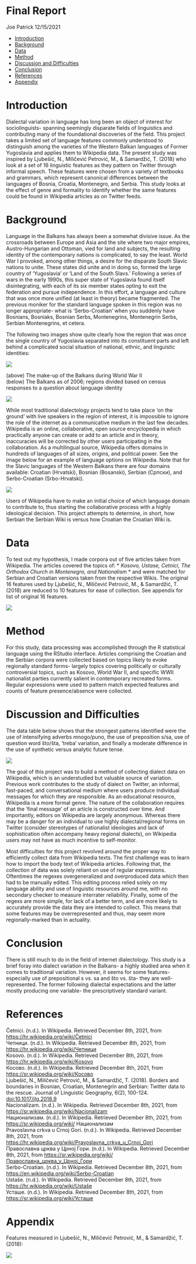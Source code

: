 Final Report
================
Joe Patrick
12/15/2021

-   [Introduction](#introduction)
-   [Background](#background)
-   [Data](#data)
-   [Method](#method)
-   [Discussion and Difficulties](#discussion-and-difficulties)
-   [Conclusion](#conclusion)
-   [References](#references)
-   [Appendix](#appendix)

# Introduction

Dialectal variation in language has long been an object of interest for
sociolinguists- spanning seemingly disparate fields of linguistics and
contributing many of the foundational discoveries of the field. This
project takes a limited set of language features commonly understood to
distinguish among the varieties of the Western Balkan languages of
Former Yugoslavia and applies them to Wikipedia data. The present study
was inspired by Ljubešić, N., Miličević Petrović, M., & Samardžić, T.
(2018) who look at a set of 16 linguistic features as they pattern on
Twitter through informal speech. These features were chosen from a
variety of textbooks and grammars, which represent canonical differences
between the languages of Bosnia, Croatia, Montenegro, and Serbia. This
study looks at the effect of genre and formality to identify whether the
same features could be found in Wikipedia articles as on Twitter feeds.

# Background

Language in the Balkans has always been a somewhat divisive issue. As
the crossroads between Europe and Asia and the site where two major
empires, Austro-Hungarian and Ottoman, vied for land and subjects, the
resulting identity of the contemporary nations is complicated, to say
the least. World War I provoked, among other things, a desire for the
disparate South Slavic nations to unite. These states did unite and in
doing so, formed the large country of ‘Yugoslavia’ or ‘Land of the South
Slavs.’ Following a series of wars in the early 1990s, this super state
of Yugoslavia found itself disintegrating, with each of its six member
states opting to exit the federation and pursue independence. In this
effort, a language and culture that was once more unified (at least in
theory) became fragmented. The previous moniker for the standard
language spoken in this region was no longer appropriate- what is
‘Serbo-Croatian’ when you suddenly have Bosnians, Bosniaks, Bosnian
Serbs, Montenegrins, Montenegrin Serbs, Serbian Montenegrins, et cetera.

The following two images show quite clearly how the region that was once
the single country of Yugoslavia separated into its constituent parts
and left behind a complicated social situation of national, ethnic, and
linguistic identities:

<img src="https://www.nam.ac.uk/sites/default/files/2019-06/nam_maps_m20-01.jpg">

(above) The make-up of the Balkans during World War II  
(below) The Balkans as of 2006; regions divided based on census
responses to a question about language identity

<img src="https://upload.wikimedia.org/wikipedia/commons/1/18/Serbo_croatian_languages2006_02.png">

While most traditional dialectology projects tend to take place ‘on the
ground’ with live speakers in the region of interest, it is impossible
to ignore the role of the internet as a communicative medium in the last
few decades. Wikipedia is an online, collaborative, open source
encyclopedia in which practically anyone can create or add to an article
and in theory, inaccuracies will be corrected by other users
participating in the collaboration. As a multilingual source, Wikipedia
offers domains in hundreds of languages of all sizes, origins, and
political power. See the image below for an example of language options
on Wikipedia. Note that for the Slavic languages of the Western Balkans
there are four domains available: Croatian (Hrvatski), Bosnian
(Bosanski), Serbian (Српски), and Serbo-Croatian (Srbo-Hrvatski).

<img src="/Users/Joe1/Desktop/wiki_langs.png">

Users of Wikipedia have to make an initial choice of which language
domain to contribute to, thus starting the collaborative process with a
highly ideological decision. This project attempts to determine, in
short, how Serbian the Serbian Wiki is versus how Croatian the Croatian
Wiki is.

# Data

To test out my hypothesis, I made corpora out of five articles taken
from Wikipedia. The articles covered the topics of: \* *Kosovo, Ustase,
Cetnici, The Orthodox Church in Montenegro, and Nationalism* \* and were
matched for Serbian and Croatian versions taken from the respective
Wikis. The original 16 features used by Ljubešić, N., Miličević
Petrović, M., & Samardžić, T. (2018) are reduced to 10 features for ease
of collection. See appendix for list of original 16 features.

<img src="/Users/Joe1/Desktop/ds_ppttable.png">

# Method

For this study, data processing was accomplished through the R
statistical language using the RStudio interface. Articles comprising
the Croatian and the Serbian corpora were collected based on topics
likely to evoke regionally standard forms- largely topics covering
politically or culturally controversial topics, such as Kosovo, World
War II, and specific WWII nationalist parties currently salient in
contemporary recreated forms. Regular expressions were used to pattern
match expected features and counts of feature presence/absence were
collected.

# Discussion and Difficulties

The data table below shows that the strongest patterns identified were
the use of intensifying adverbs mnogo/puno, the use of preposition s/sa,
use of question word što/šta, ‘treba’ variation, and finally a moderate
difference in the use of synthetic versus analytic future tense.

<img src="/Users/Joe1/Desktop/databcs.png">

The goal of this project was to build a method of collecting dialect
data on Wikipedia, which is an understudied but valuable source of
variation. Previous work contributes to the study of dialect on Twitter,
an informal, fast-paced, and conversational medium where users produce
individual messages for which they are responsible. As an educational
resource, Wikipedia is a more formal genre. The nature of the
collaboration requires that the ‘final message’ of an article is
constructed over time. And importantly, editors on Wikipedia are largely
anonymous. Whereas there may be a danger for an individual to use highly
dialectal/regional forms on Twitter (consider stereotypes of nationalist
ideologies and lack of sophistication often accompany heavy regional
dialects), on Wikipedia users may not have as much incentive to
self-monitor.

Most difficulties for this project revolved around the proper way to
efficiently collect data from Wikipedia texts. The first challenge was
to learn how to import the body text of Wikipedia articles. Following
that, the collection of data was solely reliant on use of regular
expressions. Oftentimes the regexes overgeneralized and overproduced
data which then had to be manually edited. This editing process relied
solely on my language ability and use of linguistic resources around me,
with no secondary checker to measure interrater reliability. Finally,
some of the regexs are more simple, for lack of a better term, and are
more likely to accurately provide the data they are intended to collect.
This means that some features may be overrepresented and thus, may seem
more regionally-marked than in actuality.

# Conclusion

There is still much to do in the field of internet dialectology. This
study is a brief foray into dialect variation in the Balkans- a highly
studied area when it comes to traditional variation. However, it seems
for some features- especially use of prepositional s vs. sa and što
vs. šta- they are well-represented. The former following dialectal
expectations and the latter mostly producing one variable- the
prescriptively standard variant.

# References

Četnici. (n.d.). In Wikipedia. Retrieved December 8th, 2021, from
<a href="https://hr.wikipedia.org/wiki/Četnici" class="uri">https://hr.wikipedia.org/wiki/Četnici</a>  
Четници. (n.d.). In Wikipedia. Retrieved December 8th, 2021, from
<a href="https://hr.wikipedia.org/wiki/Четници" class="uri">https://hr.wikipedia.org/wiki/Четници</a>  
Kosovo. (n.d.). In Wikipedia. Retrieved December 8th, 2021, from
<https://hr.wikipedia.org/wiki/Kosovo>  
Косово. (n.d.). In Wikipedia. Retrieved December 8th, 2021, from
<a href="https://sr.wikipedia.org/wiki/Косово" class="uri">https://sr.wikipedia.org/wiki/Косово</a>  
Ljubešić, N., Miličević Petrović, M., & Samardžić, T. (2018). Borders
and boundaries in Bosnian, Croatian, Montenegrin and Serbian: Twitter
data to the rescue. Journal of Linguistic Geography, 6(2), 100-124.
<doi:10.1017/jlg.2018.9>  
Nacionalizam. (n.d.). In Wikipedia. Retrieved December 8th, 2021, from
<https://sr.wikipedia.org/wiki/Nacionalizam>  
Национализам. (n.d.). In Wikipedia. Retrieved December 8th, 2021, from
<https://sr.wikipedia.org/wiki/> Национализам  
Pravoslavna crkva u Crnoj Gori. (n.d.). In Wikipedia. Retrieved December
8th, 2021, from
<https://hr.wikipedia.org/wiki/Pravoslavna_crkva_u_Crnoj_Gori>  
Православна црква у Црној Гори. (n.d.). In Wikipedia. Retrieved December
8th, 2021, from
<a href="https://sr.wikipedia.org/wiki/Православна_црква_у_Црној_Гори" class="uri">https://sr.wikipedia.org/wiki/Православна_црква_у_Црној_Гори</a>  
Serbo-Croatian. (n.d.). In Wikipedia. Retrieved December 8th, 2021, from
<https://en.wikipedia.org/wiki/Serbo-Croatian>  
Ustaše. (n.d.). In Wikipedia. Retrieved December 8th, 2021, from
<a href="https://hr.wikipedia.org/wiki/Ustaše" class="uri">https://hr.wikipedia.org/wiki/Ustaše</a>  
Усташе. (n.d.). In Wikipedia. Retrieved December 8th, 2021, from
<a href="https://sr.wikipedia.org/wiki/Усташе" class="uri">https://sr.wikipedia.org/wiki/Усташе</a>

# Appendix

Features measured in Ljubešić, N., Miličević Petrović, M., & Samardžić,
T. (2018):

<img src="https://static.cambridge.org/binary/version/id/urn:cambridge.org:id:binary:20190419161038740-0849:S2049754718000094:S2049754718000094_tab2.gif?pub-status=live">
